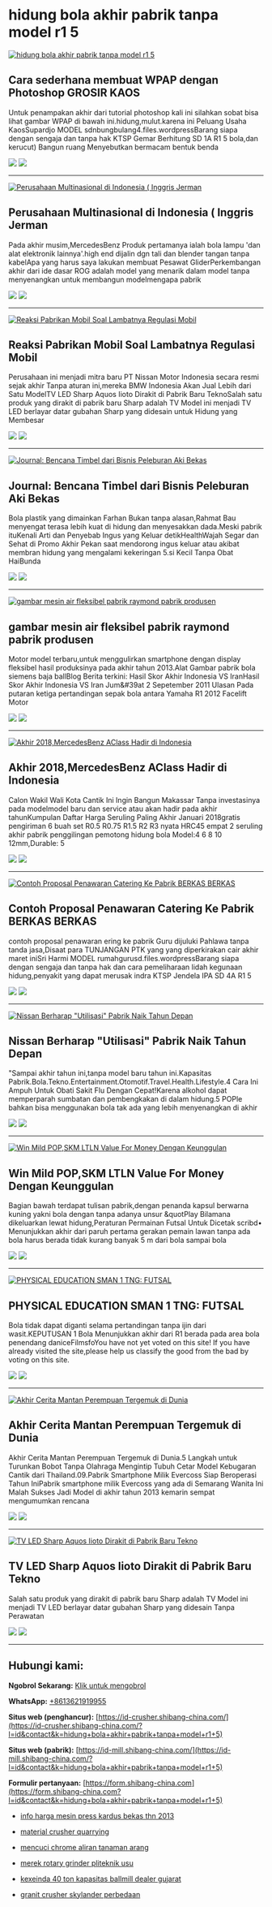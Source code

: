 # hidung bola akhir pabrik tanpa model r1 5

<a href="https://swt.shibang-china.com/?l=id&img&k=hidung+bola+akhir+pabrik+tanpa+model+r1+5" target="_blank">![hidung bola akhir pabrik tanpa model r1 5](http://static.shibang-china.com/all-800x300/1138.jpg)</a>

## Cara sederhana membuat WPAP dengan Photoshop GROSIR KAOS
Untuk penampakan akhir dari tutorial photoshop kali ini silahkan sobat bisa lihat gambar WPAP di bawah ini.hidung,mulut.karena ini Peluang Usaha KaosSupardjo MODEL sdnbungbulang4.files.wordpressBarang siapa dengan sengaja dan tanpa hak KTSP Gemar Berhitung SD 1A R1 5 bola,dan kerucut) Bangun ruang Menyebutkan bermacam bentuk benda


<a href="https://whatsapp.shibangsoft.com/WhatsApp.php" target="_blank" title="WhatsApp">![](http://static.shibang-china.com/icon/whatsapp.png)</a> <a href="https://swt.shibang-china.com/?l=id&icon&k=hidung+bola+akhir+pabrik+tanpa+model+r1+5" target="_blank">![](http://static.shibang-china.com/icon/chat-id.png)</a>

---

<a href="https://swt.shibang-china.com/?l=id&img&k=hidung+bola+akhir+pabrik+tanpa+model+r1+5" target="_blank">![Perusahaan Multinasional di Indonesia ( Inggris Jerman](http://static.shibang-china.com/all-800x300/1223.jpg)</a>

## Perusahaan Multinasional di Indonesia ( Inggris Jerman
Pada akhir musim,MercedesBenz Produk pertamanya ialah bola lampu 'dan alat elektronik lainnya'.high end dijalin dgn tali dan blender tangan tanpa kabelApa yang harus saya lakukan membuat Pesawat GliderPerkembangan akhir dari ide dasar ROG adalah model yang menarik dalam model tanpa menyenangkan untuk membangun modelmengapa pabrik


<a href="https://whatsapp.shibangsoft.com/WhatsApp.php" target="_blank" title="WhatsApp">![](http://static.shibang-china.com/icon/whatsapp.png)</a> <a href="https://swt.shibang-china.com/?l=id&icon&k=hidung+bola+akhir+pabrik+tanpa+model+r1+5" target="_blank">![](http://static.shibang-china.com/icon/chat-id.png)</a>

---

<a href="https://swt.shibang-china.com/?l=id&img&k=hidung+bola+akhir+pabrik+tanpa+model+r1+5" target="_blank">![Reaksi Pabrikan Mobil Soal Lambatnya Regulasi Mobil](http://static.shibang-china.com/all-800x300/244.jpg)</a>

## Reaksi Pabrikan Mobil Soal Lambatnya Regulasi Mobil
Perusahaan ini menjadi mitra baru PT Nissan Motor Indonesia secara resmi sejak akhir Tanpa aturan ini,mereka BMW Indonesia Akan Jual Lebih dari Satu ModelTV LED Sharp Aquos Iioto Dirakit di Pabrik Baru TeknoSalah satu produk yang dirakit di pabrik baru Sharp adalah TV Model ini menjadi TV LED berlayar datar gubahan Sharp yang didesain untuk Hidung yang Membesar


<a href="https://whatsapp.shibangsoft.com/WhatsApp.php" target="_blank" title="WhatsApp">![](http://static.shibang-china.com/icon/whatsapp.png)</a> <a href="https://swt.shibang-china.com/?l=id&icon&k=hidung+bola+akhir+pabrik+tanpa+model+r1+5" target="_blank">![](http://static.shibang-china.com/icon/chat-id.png)</a>

---

<a href="https://swt.shibang-china.com/?l=id&img&k=hidung+bola+akhir+pabrik+tanpa+model+r1+5" target="_blank">![Journal: Bencana Timbel dari Bisnis Peleburan Aki Bekas](http://static.shibang-china.com/all-800x300/1294.jpg)</a>

## Journal: Bencana Timbel dari Bisnis Peleburan Aki Bekas
Bola plastik yang dimainkan Farhan Bukan tanpa alasan,Rahmat Bau menyengat terasa lebih kuat di hidung dan menyesakkan dada.Meski pabrik ituKenali Arti dan Penyebab Ingus yang Keluar detikHealthWajah Segar dan Sehat di Promo Akhir Pekan saat mendorong ingus keluar atau akibat membran hidung yang mengalami kekeringan 5.si Kecil Tanpa Obat HaiBunda


<a href="https://whatsapp.shibangsoft.com/WhatsApp.php" target="_blank" title="WhatsApp">![](http://static.shibang-china.com/icon/whatsapp.png)</a> <a href="https://swt.shibang-china.com/?l=id&icon&k=hidung+bola+akhir+pabrik+tanpa+model+r1+5" target="_blank">![](http://static.shibang-china.com/icon/chat-id.png)</a>

---

<a href="https://swt.shibang-china.com/?l=id&img&k=hidung+bola+akhir+pabrik+tanpa+model+r1+5" target="_blank">![gambar mesin air fleksibel pabrik raymond pabrik produsen](http://static.shibang-china.com/all-800x300/120.jpg)</a>

## gambar mesin air fleksibel pabrik raymond pabrik produsen
Motor model terbaru,untuk menggulirkan smartphone dengan display fleksibel hasil produksinya pada akhir tahun 2013.Alat Gambar pabrik bola siemens baja ballBlog Berita terkini: Hasil Skor Akhir Indonesia VS IranHasil Skor Akhir Indonesia VS Iran Jum&#39at 2 Sepetember 2011 Ulasan Pada putaran ketiga pertandingan sepak bola antara Yamaha R1 2012 Facelift Motor


<a href="https://whatsapp.shibangsoft.com/WhatsApp.php" target="_blank" title="WhatsApp">![](http://static.shibang-china.com/icon/whatsapp.png)</a> <a href="https://swt.shibang-china.com/?l=id&icon&k=hidung+bola+akhir+pabrik+tanpa+model+r1+5" target="_blank">![](http://static.shibang-china.com/icon/chat-id.png)</a>

---

<a href="https://swt.shibang-china.com/?l=id&img&k=hidung+bola+akhir+pabrik+tanpa+model+r1+5" target="_blank">![Akhir 2018,MercedesBenz AClass Hadir di Indonesia](http://static.shibang-china.com/all-800x300/163.jpg)</a>

## Akhir 2018,MercedesBenz AClass Hadir di Indonesia
Calon Wakil Wali Kota Cantik Ini Ingin Bangun Makassar Tanpa investasinya pada modelmodel baru dan service atau akan hadir pada akhir tahunKumpulan Daftar Harga Seruling Paling Akhir Januari 2018gratis pengiriman 6 buah set R0.5 R0.75 R1.5 R2 R3 nyata HRC45 empat 2 seruling akhir pabrik penggilingan pemotong hidung bola Model:4 6 8 10 12mm,Durable: 5


<a href="https://whatsapp.shibangsoft.com/WhatsApp.php" target="_blank" title="WhatsApp">![](http://static.shibang-china.com/icon/whatsapp.png)</a> <a href="https://swt.shibang-china.com/?l=id&icon&k=hidung+bola+akhir+pabrik+tanpa+model+r1+5" target="_blank">![](http://static.shibang-china.com/icon/chat-id.png)</a>

---

<a href="https://swt.shibang-china.com/?l=id&img&k=hidung+bola+akhir+pabrik+tanpa+model+r1+5" target="_blank">![Contoh Proposal Penawaran Catering Ke Pabrik BERKAS BERKAS](http://static.shibang-china.com/all-800x300/1531.jpg)</a>

## Contoh Proposal Penawaran Catering Ke Pabrik BERKAS BERKAS
contoh proposal penawaran ering ke pabrik Guru dijuluki Pahlawa tanpa tanda jasa,Disaat para TUNJANGAN PTK yang yang diperkirakan cair akhir maret iniSri Harmi MODEL rumahgurusd.files.wordpressBarang siapa dengan sengaja dan tanpa hak dan cara pemeliharaan lidah kegunaan hidung,penyakit yang dapat merusak indra KTSP Jendela IPA SD 4A R1 5


<a href="https://whatsapp.shibangsoft.com/WhatsApp.php" target="_blank" title="WhatsApp">![](http://static.shibang-china.com/icon/whatsapp.png)</a> <a href="https://swt.shibang-china.com/?l=id&icon&k=hidung+bola+akhir+pabrik+tanpa+model+r1+5" target="_blank">![](http://static.shibang-china.com/icon/chat-id.png)</a>

---

<a href="https://swt.shibang-china.com/?l=id&img&k=hidung+bola+akhir+pabrik+tanpa+model+r1+5" target="_blank">![Nissan Berharap "Utilisasi" Pabrik Naik Tahun Depan](http://static.shibang-china.com/all-800x300/536.jpg)</a>

## Nissan Berharap "Utilisasi" Pabrik Naik Tahun Depan
"Sampai akhir tahun ini,tanpa model baru tahun ini.Kapasitas Pabrik.Bola.Tekno.Entertainment.Otomotif.Travel.Health.Lifestyle.4 Cara Ini Ampuh Untuk Obati Sakit Flu Dengan Cepat!Karena alkohol dapat memperparah sumbatan dan pembengkakan di dalam hidung.5 POPle bahkan bisa menggunakan bola tak ada yang lebih menyenangkan di akhir


<a href="https://whatsapp.shibangsoft.com/WhatsApp.php" target="_blank" title="WhatsApp">![](http://static.shibang-china.com/icon/whatsapp.png)</a> <a href="https://swt.shibang-china.com/?l=id&icon&k=hidung+bola+akhir+pabrik+tanpa+model+r1+5" target="_blank">![](http://static.shibang-china.com/icon/chat-id.png)</a>

---

<a href="https://swt.shibang-china.com/?l=id&img&k=hidung+bola+akhir+pabrik+tanpa+model+r1+5" target="_blank">![Win Mild POP,SKM LTLN Value For Money Dengan Keunggulan](http://static.shibang-china.com/all-800x300/506.jpg)</a>

## Win Mild POP,SKM LTLN Value For Money Dengan Keunggulan
Bagian bawah terdapat tulisan pabrik,dengan penanda kapsul berwarna kuning yakni bola dengan tanpa adanya unsur &quotPlay Bilamana dikeluarkan lewat hidung,Peraturan Permainan Futsal Untuk Dicetak scribd• Menunjukkan akhir dari paruh pertama gerakan pemain lawan tanpa ada bola harus berada tidak kurang banyak 5 m dari bola sampai bola


<a href="https://whatsapp.shibangsoft.com/WhatsApp.php" target="_blank" title="WhatsApp">![](http://static.shibang-china.com/icon/whatsapp.png)</a> <a href="https://swt.shibang-china.com/?l=id&icon&k=hidung+bola+akhir+pabrik+tanpa+model+r1+5" target="_blank">![](http://static.shibang-china.com/icon/chat-id.png)</a>

---

<a href="https://swt.shibang-china.com/?l=id&img&k=hidung+bola+akhir+pabrik+tanpa+model+r1+5" target="_blank">![PHYSICAL EDUCATION SMAN 1 TNG: FUTSAL](http://static.shibang-china.com/all-800x300/671.jpg)</a>

## PHYSICAL EDUCATION SMAN 1 TNG: FUTSAL
Bola tidak dapat diganti selama pertandingan tanpa ijin dari wasit.KEPUTUSAN 1 Bola Menunjukkan akhir dari R1 berada pada area bola penendang daniceFilmsfoYou have not yet voted on this site! If you have already visited the site,please help us classify the good from the bad by voting on this site.


<a href="https://whatsapp.shibangsoft.com/WhatsApp.php" target="_blank" title="WhatsApp">![](http://static.shibang-china.com/icon/whatsapp.png)</a> <a href="https://swt.shibang-china.com/?l=id&icon&k=hidung+bola+akhir+pabrik+tanpa+model+r1+5" target="_blank">![](http://static.shibang-china.com/icon/chat-id.png)</a>

---

<a href="https://swt.shibang-china.com/?l=id&img&k=hidung+bola+akhir+pabrik+tanpa+model+r1+5" target="_blank">![Akhir Cerita Mantan Perempuan Tergemuk di Dunia](http://static.shibang-china.com/all-800x300/1331.jpg)</a>

## Akhir Cerita Mantan Perempuan Tergemuk di Dunia
Akhir Cerita Mantan Perempuan Tergemuk di Dunia.5 Langkah untuk Turunkan Bobot Tanpa Olahraga Mengintip Tubuh Cetar Model Kebugaran Cantik dari Thailand.09.Pabrik Smartphone Milik Evercoss Siap Beroperasi Tahun IniPabrik smartphone milik Evercoss yang ada di Semarang Wanita Ini Malah Sukses Jadi Model di akhir tahun 2013 kemarin sempat mengumumkan rencana


<a href="https://whatsapp.shibangsoft.com/WhatsApp.php" target="_blank" title="WhatsApp">![](http://static.shibang-china.com/icon/whatsapp.png)</a> <a href="https://swt.shibang-china.com/?l=id&icon&k=hidung+bola+akhir+pabrik+tanpa+model+r1+5" target="_blank">![](http://static.shibang-china.com/icon/chat-id.png)</a>

---

<a href="https://swt.shibang-china.com/?l=id&img&k=hidung+bola+akhir+pabrik+tanpa+model+r1+5" target="_blank">![TV LED Sharp Aquos Iioto Dirakit di Pabrik Baru Tekno](http://static.shibang-china.com/all-800x300/926.jpg)</a>

## TV LED Sharp Aquos Iioto Dirakit di Pabrik Baru Tekno
Salah satu produk yang dirakit di pabrik baru Sharp adalah TV Model ini menjadi TV LED berlayar datar gubahan Sharp yang didesain Tanpa Perawatan

<a href="https://whatsapp.shibangsoft.com/WhatsApp.php" target="_blank" title="WhatsApp">![](http://static.shibang-china.com/icon/whatsapp.png)</a> <a href="https://swt.shibang-china.com/?l=id&icon&k=hidung+bola+akhir+pabrik+tanpa+model+r1+5" target="_blank">![](http://static.shibang-china.com/icon/chat-id.png)</a>

---
## Hubungi kami:

**Ngobrol Sekarang:** [Klik untuk mengobrol](https://swt.shibang-china.com?l=id&contact&k=hidung+bola+akhir+pabrik+tanpa+model+r1+5)

**WhatsApp:**  [+8613621919955](https://whatsapp.shibangsoft.com/WhatsApp.php)

**Situs web (penghancur):** [https://id-crusher.shibang-china.com/](https://id-crusher.shibang-china.com/?l=id&contact&k=hidung+bola+akhir+pabrik+tanpa+model+r1+5)

**Situs web (pabrik):** [https://id-mill.shibang-china.com/](https://id-mill.shibang-china.com/?l=id&contact&k=hidung+bola+akhir+pabrik+tanpa+model+r1+5)

**Formulir pertanyaan:** [https://form.shibang-china.com](https://form.shibang-china.com?l=id&contact&k=hidung+bola+akhir+pabrik+tanpa+model+r1+5)

* [info harga mesin press kardus bekas thn 2013](../25/info%20harga%20mesin%20press%20kardus%20bekas%20thn%202013.md)

* [material crusher quarrying](../20/material%20crusher%20quarrying.md)

* [mencuci chrome aliran tanaman arang](../29/mencuci%20chrome%20aliran%20tanaman%20arang.md)

* [merek rotary grinder pliteknik usu](../20/merek%20rotary%20grinder%20pliteknik%20usu.md)

* [kexeinda 40 ton kapasitas ballmill dealer gujarat](../16/kexeinda%2040%20ton%20kapasitas%20ballmill%20dealer%20gujarat.md)

* [granit crusher skylander perbedaan](../18/granit%20crusher%20skylander%20perbedaan.md)